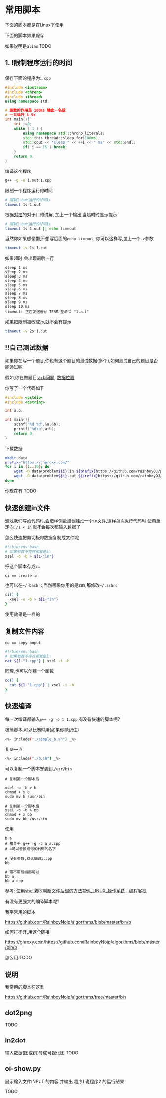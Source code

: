 # 常用脚本

下面的脚本都是在Linux下使用

下面的脚本如果保存

如果说明是`alias`
TODO

## 1. ❗限制程序运行的时间

保存下面的程序为`1.cpp`

```cpp
#include <iostream>
#include <chrono>
#include <thread>
using namespace std;

# 函数的作用是 100ms 输出一名话
# 一共运行 1.5s
int main(){
    int i=0;
    while ( 1 ) {
        using namespace std::chrono_literals;
        std::this_thread::sleep_for(100ms);
        std::cout << "sleep " << ++i << " ms" << std::endl;
        if( i == 15 ) break;
    }
    return 0;
}
```

编译这个程序
```bash
g++ -g -o 1.out 1.cpp
```

限制一个程序运行的时间

```bash
# 限制1.out运行的时间1s
timeout 1s 1.out
```

根据[对拍](../compare/index.md)的对于`||`的讲解,
加上一个输出,当超时时显示提示.

```bash
# 限制1.out运行的时间1s
timeout 1s 1.out || echo timeout
```

当然你如果想偷懒,不想写后面的`echo timeout`, 你可以这样写,加上一个`-v`参数

```bash
timeout -v 1s 1.out
```
如果超时,会出现最后一行

```plaintext{11}
sleep 1 ms
sleep 2 ms
sleep 3 ms
sleep 4 ms
sleep 5 ms
sleep 6 ms
sleep 7 ms
sleep 8 ms
sleep 9 ms
sleep 10 ms
timeout: 正在发送信号 TERM 至命令 "1.out"
```
如果把限制被改成`2s`,就不会有提示

```bash
timeout -v 2s 1.out
```

## !!自己测试数据

如果你在写一个题目,你也有这个题目的测试数据(多个),如何测试自己的题目是否能通过呢

假如,你在做题目,[a+b问题](https://github.com/rainboyOJ/problems/blob/master/problems/1000/content.md),
[数据位置](https://github.com/rainboyOJ/problems/tree/master/problems/1000/data)

你写了一个代码如下

```cpp
#include <cstdio>
#include <cstring>

int a,b;

int main(){
    scanf("%d %d",&a,&b);
    printf("%d\n",a+b);
    return 0;
}
```

下载数据

```bash
mkdir data
prefix="https://ghproxy.com/"
for i in {1..10}; do
    wget -O data/problem${i}.in ${prefix}https://github.com/rainboyOJ/problems/blob/master/problems/1000/data/problem${i}.in
    wget -O data/problem${i}.out ${prefix}https://github.com/rainboyOJ/problems/blob/master/problems/1000/data/problem${i}.out
done
```

你现在有
TODO



## 快速创建in文件

通过我们写的代码时,会把样例数据创建成一个`in`文件,这样每次执行代码时
使用重定向`./1 < in` 就不会每次都输入数据了

怎么快速把剪切板的数据复制成文件呢

```bash
#!/bin/env bash
# 如果参数不存在那就是in
xsel -o -b > ${1-"in"}
```
把这个脚本存成`ci`

`ci == create in`

也可以在`~/.bashrc`,当然哪果你用的是zsh,那修改`~/.zshrc`


```bash
ci() {
  xsel -o -b > ${1-"in"}
}
```

使用效果是一样的


## 复制文件内容

`co == copy ouput`

```bash
#!/bin/env bash
# 如果参数不存在那就是in
cat ${1-"1.cpp"} | xsel -i -b
```

同理,也可以创建一个函数

```bash
co() {
  cat ${1-"1.cpp"} | xsel -i -b
}
```

## 快速编译

每一次编译都输入`g++ -g -o 1 1.cpp`,有没有快速的脚本呢?

极简脚本,可以比赛时用(如果你能记住)

```bash
<%- include("./simple_b.sh") _%>
```

复杂一点

```bash
<%- include("./b.sh") _%>
```


可以复制一个脚本安装到,`/usr/bin`

```
# 复制第一个脚本后

xsel -o -b > b
chmod + x b
sudo mv b /usr/bin

# 复制第一个脚本后
xsel -o -b > bb
chmod + x bb
sudo mv bb /usr/bin
```

使用

```
b a
# 相关于 g++ -g -o a a.cpp
# a可以替换成你的代码的名字

# 没有参数,默认编译1.cpp
bb

# 带不带后缀都可以
bb a
bb a.cpp
```

参考: [使用shell脚本判断文件后缀的方法实例\_LINUX\_操作系统 - 编程客栈](http://www.cppcns.com/os/linux/464280.html)


有没有更强大的编译脚本呢?

我平常用的脚本

https://github.com/RainboyNoip/algorithms/blob/master/bin/b

如何打不开,用这个链接 

https://ghroxy.com/https://github.com/RainboyNoip/algorithms/blob/master/bin/b

怎么用:TODO

## 说明

我常用的脚本在这里

https://github.com/RainboyNoip/algorithms/tree/master/bin

## dot2png

TODO

## in2dot

输入数据(图或树)转成可视化图
TODO

## oi-show.py

展示输入文件INPUT 的内容 并输出 程序1 说程序2 的运行结果

TODO



